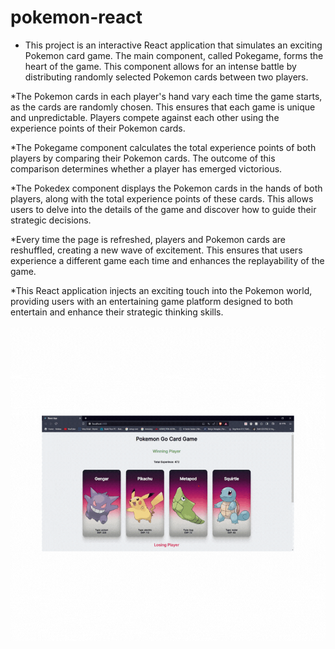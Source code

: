 # pokemon-react
* This project is an interactive React application that simulates an exciting Pokemon card game. The main component, called Pokegame, forms the heart of the game. This component allows for an intense battle by distributing randomly selected Pokemon cards between two players.

*The Pokemon cards in each player's hand vary each time the game starts, as the cards are randomly chosen. This ensures that each game is unique and unpredictable. Players compete against each other using the experience points of their Pokemon cards.

*The Pokegame component calculates the total experience points of both players by comparing their Pokemon cards. The outcome of this comparison determines whether a player has emerged victorious.

*The Pokedex component displays the Pokemon cards in the hands of both players, along with the total experience points of these cards. This allows users to delve into the details of the game and discover how to guide their strategic decisions.

*Every time the page is refreshed, players and Pokemon cards are reshuffled, creating a new wave of excitement. This ensures that users experience a different game each time and enhances the replayability of the game.

*This React application injects an exciting touch into the Pokemon world, providing users with an entertaining game platform designed to both entertain and enhance their strategic thinking skills.

<img src="/public/pokeyeni.gif"  />
